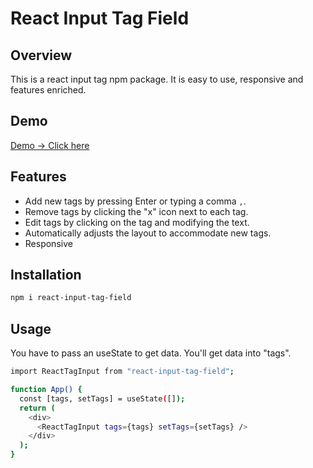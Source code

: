 # React Input Tag Field
## Overview

This is a react input tag npm package. It is easy to use, responsive and features enriched. 

## Demo

[Demo -> Click here](https://663a840ea2f9e6590718be40--beamish-elf-039a77.netlify.app/)

## Features

- Add new tags by pressing Enter or typing a comma `,`.
- Remove tags by clicking the "x" icon next to each tag.
- Edit tags by clicking on the tag and modifying the text.
- Automatically adjusts the layout to accommodate new tags.
- Responsive

## Installation

   ```bash
   npm i react-input-tag-field
   ```

## Usage
You have to pass an useState to get data. You'll get data into "tags". 

```bash
import ReactTagInput from "react-input-tag-field";

function App() {
  const [tags, setTags] = useState([]);
  return (
    <div>
      <ReactTagInput tags={tags} setTags={setTags} />
    </div>
  );
}
```